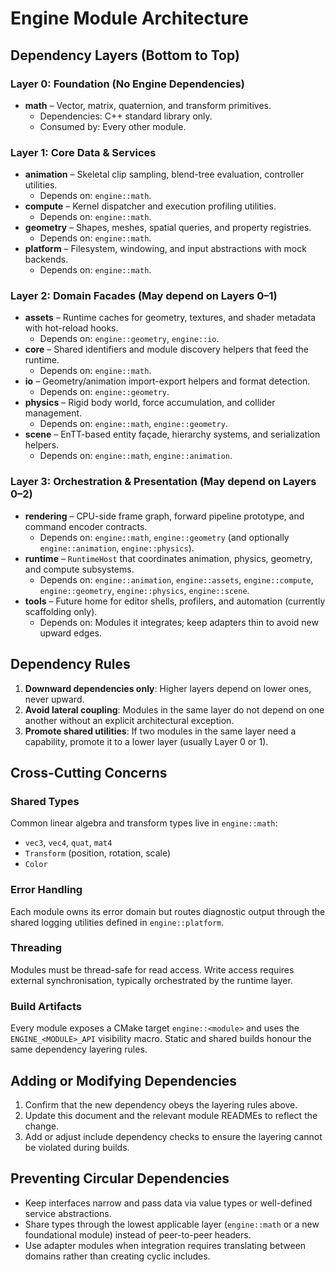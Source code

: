 # Engine Module Architecture

## Dependency Layers (Bottom to Top)

### Layer 0: Foundation (No Engine Dependencies)
- **math** – Vector, matrix, quaternion, and transform primitives.
  - Dependencies: C++ standard library only.
  - Consumed by: Every other module.

### Layer 1: Core Data & Services
- **animation** – Skeletal clip sampling, blend-tree evaluation, controller utilities.
  - Depends on: `engine::math`.
- **compute** – Kernel dispatcher and execution profiling utilities.
  - Depends on: `engine::math`.
- **geometry** – Shapes, meshes, spatial queries, and property registries.
  - Depends on: `engine::math`.
- **platform** – Filesystem, windowing, and input abstractions with mock backends.
  - Depends on: `engine::math`.

### Layer 2: Domain Facades (May depend on Layers 0–1)
- **assets** – Runtime caches for geometry, textures, and shader metadata with hot-reload hooks.
  - Depends on: `engine::geometry`, `engine::io`.
- **core** – Shared identifiers and module discovery helpers that feed the runtime.
  - Depends on: `engine::math`.
- **io** – Geometry/animation import-export helpers and format detection.
  - Depends on: `engine::geometry`.
- **physics** – Rigid body world, force accumulation, and collider management.
  - Depends on: `engine::math`, `engine::geometry`.
- **scene** – EnTT-based entity façade, hierarchy systems, and serialization helpers.
  - Depends on: `engine::math`, `engine::animation`.

### Layer 3: Orchestration & Presentation (May depend on Layers 0–2)
- **rendering** – CPU-side frame graph, forward pipeline prototype, and command encoder contracts.
  - Depends on: `engine::math`, `engine::geometry` (and optionally `engine::animation`, `engine::physics`).
- **runtime** – `RuntimeHost` that coordinates animation, physics, geometry, and compute subsystems.
  - Depends on: `engine::animation`, `engine::assets`, `engine::compute`, `engine::geometry`, `engine::physics`, `engine::scene`.
- **tools** – Future home for editor shells, profilers, and automation (currently scaffolding only).
  - Depends on: Modules it integrates; keep adapters thin to avoid new upward edges.

## Dependency Rules

1. **Downward dependencies only**: Higher layers depend on lower ones, never upward.
2. **Avoid lateral coupling**: Modules in the same layer do not depend on one another without an explicit architectural exception.
3. **Promote shared utilities**: If two modules in the same layer need a capability, promote it to a lower layer (usually Layer 0 or 1).

## Cross-Cutting Concerns

### Shared Types
Common linear algebra and transform types live in `engine::math`:
- `vec3`, `vec4`, `quat`, `mat4`
- `Transform` (position, rotation, scale)
- `Color`

### Error Handling
Each module owns its error domain but routes diagnostic output through the shared logging utilities defined in `engine::platform`.

### Threading
Modules must be thread-safe for read access. Write access requires external synchronisation, typically orchestrated by the runtime layer.

### Build Artifacts
Every module exposes a CMake target `engine::<module>` and uses the `ENGINE_<MODULE>_API` visibility macro. Static and shared builds honour the same dependency layering rules.

## Adding or Modifying Dependencies

1. Confirm that the new dependency obeys the layering rules above.
2. Update this document and the relevant module READMEs to reflect the change.
3. Add or adjust include dependency checks to ensure the layering cannot be violated during builds.

## Preventing Circular Dependencies

- Keep interfaces narrow and pass data via value types or well-defined service abstractions.
- Share types through the lowest applicable layer (`engine::math` or a new foundational module) instead of peer-to-peer headers.
- Use adapter modules when integration requires translating between domains rather than creating cyclic includes.
